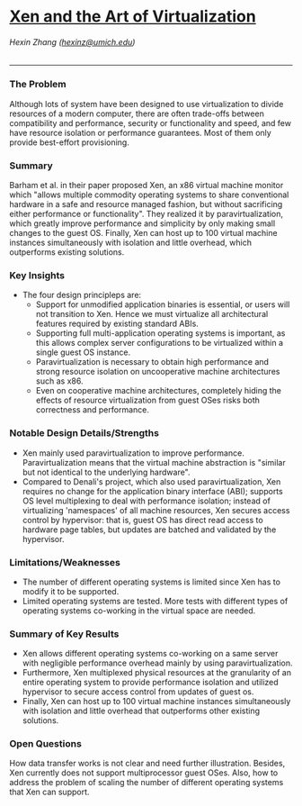 # [Xen and the Art of Virtualization](https://www.cl.cam.ac.uk/research/srg/netos/papers/2003-xensosp.pdf)

###### Hexin Zhang (hexinz@umich.edu)

---

### The Problem
<!-- [A single problem] -->
Although lots of system have been designed to use virtualization to divide resources of a modern computer, there are often trade-offs between compatibility and performance, security or functionality and speed, and few have resource isolation or performance guarantees. Most of them only provide best-effort provisioning. 

### Summary 
<!-- [Up to 3 sentences] -->

Barham et al. in their paper proposed Xen, an x86 virtual machine monitor which "allows multiple commodity operating systems to share conventional hardware in a safe and resource managed fashion, but without sacrificing either performance or functionality". They realized it by paravirtualization, which greatly improve performance and simplicity by only making small changes to the guest OS. Finally, Xen can host up to 100 virtual machine instances simultaneously with isolation and little overhead, which outperforms existing solutions.


### Key Insights 
<!-- [Up to 2 insights] -->

- The four design principleps are: 
  - Support for unmodified application binaries is essential, or users will not transition to Xen. Hence we must virtualize all architectural features required by existing standard ABIs.
  - Supporting full multi-application operating systems is important, as this allows complex server configurations to be virtualized within a single guest OS instance.
  - Paravirtualization is necessary to obtain high performance and strong resource isolation on uncooperative machine architectures such as x86.
  - Even on cooperative machine architectures, completely hiding the effects of resource virtualization from guest OSes risks both correctness and performance.

### Notable Design Details/Strengths 
<!-- [Up to 2 details/strengths] -->

- Xen mainly used paravirtualization to improve performance. Paravirtualization means that the virtual machine abstraction is "similar but not identical to the underlying hardware".
- Compared to Denali's project, which also used paravirtualization, Xen requires no change for the application binary interface (ABI); supports OS level multiplexing to deal with performance isolation; instead of virtualizing 'namespaces' of all machine resources, Xen secures access control by hypervisor: that is, guest OS has direct read access to hardware page tables, but updates are batched and validated by the hypervisor.


### Limitations/Weaknesses 
<!-- [up to 2 weaknesses] -->
- The number of different operating systems is limited since Xen has to modify it to be supported.
- Limited operating systems are tested. More tests with different types of operating systems co-working in the virtual space are needed. 

### Summary of Key Results 
<!-- [Up to 3 results] -->

- Xen allows different operating systems co-working on a same server with negligible performance overhead mainly by using paravirtualization.
- Furthermore, Xen multiplexed physical resources at the granularity of an entire operating system to provide performance isolation and utilized hypervisor to secure access control from updates of guest os.
- Finally, Xen can host up to 100 virtual machine instances simultaneously with isolation and little overhead that outperforms other existing solutions.

### Open Questions 
<!-- [Where to go from here?] -->
How data transfer works is not clear and need further illustration. Besides, Xen currently does not support multiprocessor guest OSes. Also, how to address the problem of scaling the number of different operating systems that Xen can support.
